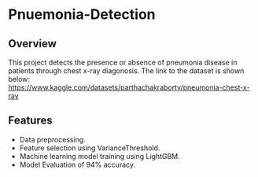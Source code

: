 # Pnuemonia-Detection
## Overview
This project detects the presence or absence of pneumonia disease in patients through chest x-ray diagonosis. The link to the dataset is shown below: <br>
https://www.kaggle.com/datasets/parthachakraborty/pneumonia-chest-x-ray

## Features
- Data preprocessing.
- Feature selection using VarianceThreshold.
- Machine learning model training using LightGBM.
- Model Evaluation of 94% accuracy.
